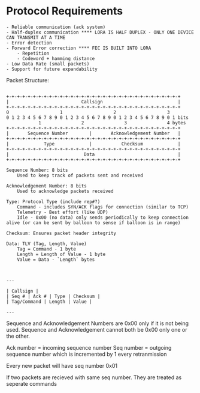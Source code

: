 # Protocol Requirements

    - Reliable communication (ack system)
    - Half-duplex communication **** LORA IS HALF DUPLEX - ONLY ONE DEVICE CAN TRANSMIT AT A TIME
    - Error detection
    - Forward Error correction **** FEC IS BUILT INTO LORA
        - Repetition
        - Codeword + hamming distance
    - Low Data Rate (small packets)
    - Support for future expandability

Packet Structure:

```plaintext

+-+-+-+-+-+-+-+-+-+-+-+-+-+-+-+-+-+-+-+-+-+-+-+-+-+-+-+-+-+-+-+-+
|                           Callsign                            |
+-+-+-+-+-+-+-+-+-+-+-+-+-+-+-+-+-+-+-+-+-+-+-+-+-+-+-+-+-+-+-+-+
0                   1                   2                   3
0 1 2 3 4 5 6 7 8 9 0 1 2 3 4 5 6 7 8 9 0 1 2 3 4 5 6 7 8 9 0 1 bits
            1               2               3               4 bytes
+-+-+-+-+-+-+-+-+-+-+-+-+-+-+-+-+-+-+-+-+-+-+-+-+-+-+-+-+-+-+-+-+
|       Sequence Number        |       Acknowledgement Number   |
+-+-+-+-+-+-+-+-+-+-+-+-+-+-+-+-+-+-+-+-+-+-+-+-+-+-+-+-+-+-+-+-+
|             Type             |           Checksum             |
+-+-+-+-+-+-+-+-+-+-+-+-+-+-+-+-+-+-+-+-+-+-+-+-+-+-+-+-+-+-+-+-+
|                            Data                               |
+-+-+-+-+-+-+-+-+-+-+-+-+-+-+-+-+-+-+-+-+-+-+-+-+-+-+-+-+-+-+-+-+

Sequence Number: 8 bits
    Used to keep track of packets sent and received

Acknowledgement Number: 8 bits
    Used to acknowledge packets received

Type: Protocol Type (include rep#?)
    Command - includes SYN/ACK flags for connection (similar to TCP)
    Telemetry - Best effort (like UDP)
    Idle - 0x00 (no data) only sends periodically to keep connection alive (or can be sent by balloon to sense if balloon is in range)

Checksum: Ensures packet header integrity

Data: TLV (Tag, Length, Value)
    Tag = Command - 1 byte
    Length = Length of Value - 1 byte
    Value = Data - `Length` bytes



---

| Callsign |
| Seq # | Ack # | Type | Checksum |
| Tag/Command | Length | Value |

---

```

Sequence and Acknowledgement Numbers are 0x00 only if it is not being used. Sequence and Acknowledgement cannot both be 0x00 only one or the other.

Ack number = incoming sequence number
Seq number = outgoing sequence number which is incremented by 1 every retranmission

Every new packet will have seq number 0x01

If two packets are recieved with same seq number. They are treated as seperate commands
